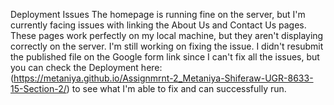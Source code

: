 Deployment Issues
The homepage is running fine on the server, but I'm currently facing issues with linking the About Us and Contact Us pages.
These pages work perfectly on my local machine, but they aren't displaying correctly on the server. I'm still working on fixing the issue.
I didn't resubmit the published file on the Google form link since I can't fix all the issues, but you can check the Deployment here: (https://metaniya.github.io/Assignmrnt-2_Metaniya-Shiferaw-UGR-8633-15-Section-2/) to see what I'm able to fix and can successfully run.
